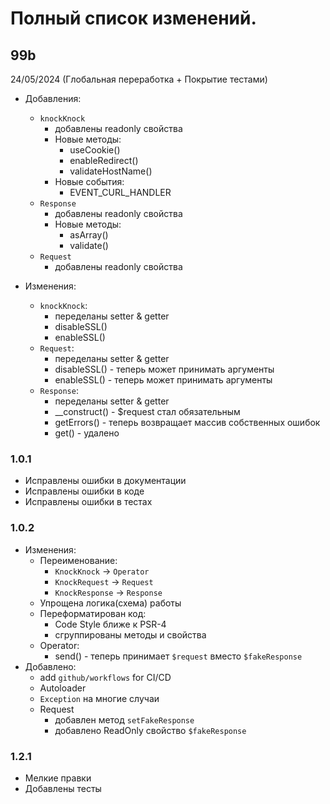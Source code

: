 
# Полный список изменений.

## 99b
24/05/2024 (Глобальная переработка + Покрытие тестами)
- Добавления:
  - `knockKnock`
    - добавлены readonly свойства
    - Новые методы:
      - useCookie()
      - enableRedirect()
      - validateHostName()
    - Новые события:
      - EVENT_CURL_HANDLER
  - `Response`
    - добавлены readonly свойства
    - Новые методы:
      - asArray()
      - validate()
  - `Request`
    - добавлены readonly свойства

- Изменения:
  - `knockKnock`:
    - переделаны setter & getter
    - disableSSL()
    - enableSSL()
  - `Request`:
    - переделаны setter & getter
    - disableSSL() - теперь может принимать аргументы
    - enableSSL() - теперь может принимать аргументы
  - `Response`:
    - переделаны setter & getter
    - __construct() - $request стал обязательным
    - getErrors() - теперь возвращает массив собственных ошибок
    - get() - удалено

### 1.0.1
   - Исправлены ошибки в документации
   - Исправлены ошибки в коде
   - Исправлены ошибки в тестах

### 1.0.2
 - Изменения:
   - Переименование:
     - `KnockKnock` -> `Operator`
     - `KnockRequest` -> `Request`
     - `KnockResponse` -> `Response`
   - Упрощена логика(схема) работы
   - Переформатирован код:
     - Code Style ближе к PSR-4
     - сгруппированы методы и свойства
   - Operator:
     - send() - теперь принимает `$request` вместо `$fakeResponse`
 - Добавлено:
   - add `github/workflows` for CI/CD
   - Autoloader
   - `Exception` на многие случаи
   - Request
     - добавлен метод `setFakeResponse`
     - добавлено ReadOnly свойство `$fakeResponse`

### 1.2.1
 - Мелкие правки
 - Добавлены тесты